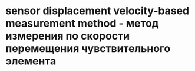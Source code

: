 # sensor displacement velocity-based measurement method - метод измерения по скорости перемещения чувствительного элемента
